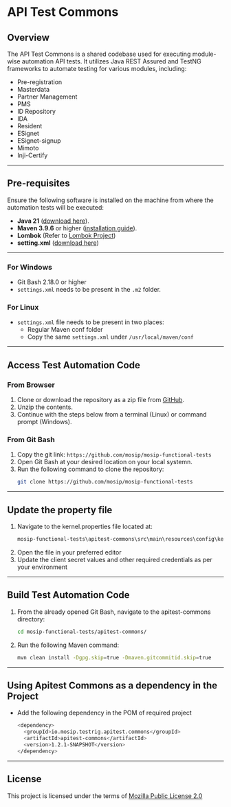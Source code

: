 # API Test Commons

## Overview

The API Test Commons is a shared codebase used for executing module-wise automation API tests. It utilizes Java REST Assured and TestNG frameworks to automate testing for various modules, including:
- Pre-registration
- Masterdata
- Partner Management
- PMS
- ID Repository
- IDA
- Resident
- ESignet
- ESignet-signup
- Mimoto
- Inji-Certify

---

## Pre-requisites

Ensure the following software is installed on the machine from where the automation tests will be executed:

- **Java 21** ([download here](https://jdk.java.net/)).
- **Maven 3.9.6** or higher ([installation guide](https://maven.apache.org/install.html)).
- **Lombok** (Refer to [Lombok Project](https://projectlombok.org/))
- **setting.xml** ([download here](https://github.com/mosip/mosip-functional-tests/blob/master/settings.xml))

---

### For Windows

- Git Bash 2.18.0 or higher
- `settings.xml` needs to be present in the `.m2` folder.

### For Linux

- `settings.xml` file needs to be present in two places:
  - Regular Maven conf folder
  - Copy the same `settings.xml` under `/usr/local/maven/conf`

---

## Access Test Automation Code

### From Browser

1. Clone or download the repository as a zip file from [GitHub](https://github.com/mosip/mosip-functional-tests).
2. Unzip the contents.
3. Continue with the steps below from a terminal (Linux) or command prompt (Windows).

### From Git Bash

1. Copy the git link: `https://github.com/mosip/mosip-functional-tests`
2. Open Git Bash at your desired location on your local systemn.
3. Run the following command to clone the repository:
   ```sh
   git clone https://github.com/mosip/mosip-functional-tests

---

## Update the property file
1. Navigate to the kernel.properties file located at:
    ```sh
    mosip-functional-tests\apitest-commons\src\main\resources\config\kernel.properties
2. Open the file in your preferred editor
3. Update the client secret values and other required credentials as per your environment

---

## Build Test Automation Code
1. From the already opened Git Bash, navigate to the apitest-commons directory:
    ```sh
    cd mosip-functional-tests/apitest-commons/
2. Run the following Maven command:
    ```sh
    mvn clean install -Dgpg.skip=true -Dmaven.gitcommitid.skip=true

---

## Using Apitest Commons as a dependency in the Project
- Add the following dependency in the POM of required project
    ```sh
    <dependency>
      <groupId>io.mosip.testrig.apitest.commons</groupId>
      <artifactId>apitest-commons</artifactId>
      <version>1.2.1-SNAPSHOT</version>
    </dependency>

---

## License
This project is licensed under the terms of [Mozilla Public License 2.0](https://github.com/mosip/mosip-platform/blob/master/LICENSE)
